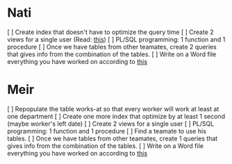 
# Nati
[ ] Create index that doesn't have to optimize the query time
[ ] Create 2 views for a single user (Read: [this](https://docs.google.com/spreadsheets/d/1M6zAZbKwIK7s4U-mniCKvBqlxmh60oTyiqIQdotG7WA/edit?pli=1#gid=0&range=G11))
[ ] PL/SQL programming: 1 function and 1 procedure
[ ] Once we have tables from other teamates, create 2 queries that gives info from the combination of the tables.
[ ] Write on a Word file everything you have worked on according to [this](https://docs.google.com/spreadsheets/d/1M6zAZbKwIK7s4U-mniCKvBqlxmh60oTyiqIQdotG7WA/edit?usp=sharing)

# Meir
[ ] Repopulate the table works-at so that every worker will work at least at one department
[ ] Create one more index that optimize by at least 1 second (maybe worker's left date)
[ ] Create 2 views for a single user
[ ] PL/SQL programming: 1 function and 1 procedure
[ ] Find a teamate to use his tables.
[ ] Once we have tables from other teamates, create 1 queries that gives info from the combination of the tables.
[ ] Write on a Word file everything you have worked on according to [this](https://docs.google.com/spreadsheets/d/1M6zAZbKwIK7s4U-mniCKvBqlxmh60oTyiqIQdotG7WA/edit?usp=sharing)
